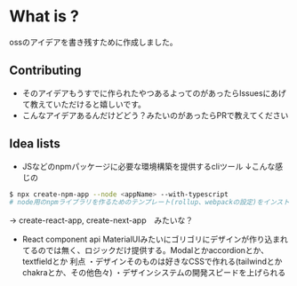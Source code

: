 # What is ? 
ossのアイデアを書き残すために作成しました。

## Contributing
- そのアイデアもうすでに作られたやつあるよってのがあったらIssuesにあげて教えていただけると嬉しいです。
- こんなアイデアあるんだけどどう？みたいのがあったらPRで教えてください


## Idea lists

- JSなどのnpmパッケージに必要な環境構築を提供するcliツール
↓こんな感じの
```bash
$ npx create-npm-app --node <appName> --with-typescript
# node用のnpmライブラリを作るためのテンプレート(rollup、webpackの設定)をインストールするみたいな
```
 -> create-react-app, create-next-app　みたいな？

- React component api
MaterialUIみたいにゴリゴリにデザインが作り込まれてるのでは無く、ロジックだけ提供する。Modalとかaccordionとか、textfieldとか
利点
 ・デザインそのものは好きなCSSで作れる(tailwindとかchakraとか、その他色々)
 ・デザインシステムの開発スピードを上げられる

